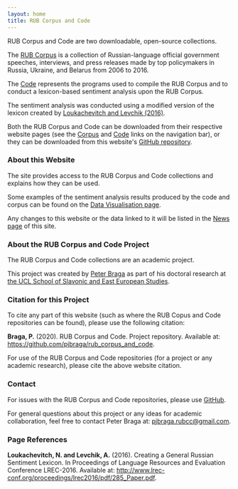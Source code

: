 ```yaml
---
layout: home
title: RUB Corpus and Code
---
```


RUB Corpus and Code are two downloadable, open-source collections. 

The [RUB Corpus](/rub_corpus_and_code/corpus/) is a collection of Russian-language official government speeches, interviews, and press releases made by top policymakers in Russia, Ukraine, and Belarus from 2006 to 2016. 

The [Code](/rub_corpus_and_code/code/) represents the programs used to compile the RUB Corpus and to conduct a lexicon-based sentiment analysis upon the RUB Corpus.

The sentiment analysis was conducted using a modified version of the lexicon created by [Loukachevitch and Levchik (2016)](http://www.labinform.ru/pub/rusentilex/index.htm).

Both the RUB Corpus and Code can be downloaded from their respective website pages (see the [Corpus](/rub_corpus_and_code/corpus/) and [Code](/rub_corpus_and_code/code/) links on the navigation bar), or they can be downloaded from this website's [GitHub repository](https://github.com/pjbraga/rub_corpus_and_code).

### About this Website
The site provides access to the RUB Corpus and Code collections and explains how they can be used. 

Some examples of the sentiment analysis results produced by the code and corpus can be found on the [Data Visualisation page](/rub_corpus_and_code/visuals/). 

Any changes to this website or the data linked to it will be listed in the [News page](/rub_corpus_and_code/news/) of this site.

### About the RUB Corpus and Code Project
The RUB Corpus and Code collections are an academic project. 

This project was created by [Peter Braga](http://www.peterbraga.com/) as part of his doctoral research at [the UCL School of Slavonic and East European Studies](https://www.ucl.ac.uk/ssees/).

### Citation for this Project
To cite any part of this website (such as where the RUB Copus and Code repositories can be found), please use the following citation:

<p class=reference><strong>Braga, P.</strong> (2020). RUB Corpus and Code. Project repository. Available at:<a href="https://github.com/pjbraga/rub_corpus_and_code"> https://github.com/pjbraga/rub_corpus_and_code</a>.</p>

For use of the RUB Corpus and Code repositories (for a project or any academic research), please cite the above website citation. 

### Contact
For issues with the RUB Corpus and Code repositories, please use <a href="https://github.com/pjbraga/rub_corpus_and_code">GitHub</a>. 

For general questions about this project or any ideas for academic collaboration, feel free to contact Peter Braga at: pjbraga.rubcc@gmail.com.

### Page References
<p class=reference><strong>Loukachevitch, N. and Levchik, A.</strong> (2016). Creating a General Russian Sentiment Lexicon. In Proceedings of Language Resources and Evaluation Conference LREC-2016. Available at: <a href="http://www.lrec-conf.org/proceedings/lrec2016/pdf/285_Paper.pdf">http://www.lrec-conf.org/proceedings/lrec2016/pdf/285_Paper.pdf</a>.</p>

